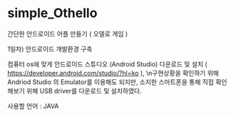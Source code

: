 # simple_Othello

간단한 안드로이드 어플 만들기 ( 오델로 게임 )

1일차) 안드로이드 개발환경 구축

컴퓨터 os에 맞게 안드로이드 스튜디오 (Android Studio) 다운로드 및 설치 ( https://developer.android.com/studio/?hl=ko ),
\n구현상황을 확인하기 위해 Andriod Studio 의 Emulator를 이용해도 되지만,
소지한 스마트폰을 통해 직접 확인해보기 위해 USB driver를 다운로드 및 설치하였다.

사용할 언어 : JAVA
